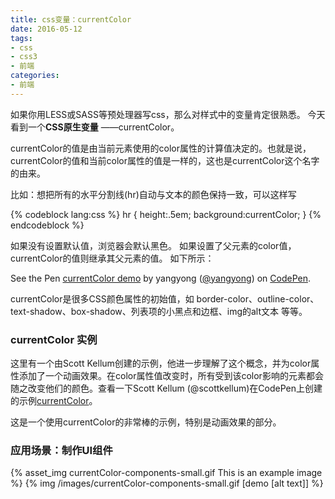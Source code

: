 ```yaml
---
title: css变量：currentColor
date: 2016-05-12
tags: 
- css
- css3
- 前端
categories:
- 前端
---
```


如果你用LESS或SASS等预处理器写css，那么对样式中的变量肯定很熟悉。 今天看到一个**CSS原生变量** ——currentColor。

currentColor的值是由当前元素使用的color属性的计算值决定的。也就是说，currentColor的值和当前color属性的值是一样的，这也是currentColor这个名字的由来。

比如：想把所有的水平分割线(hr)自动与文本的颜色保持一致，可以这样写

{% codeblock lang:css %}
	hr {
	  height:.5em;
	  background:currentColor;
	}
{% endcodeblock %}

<!-- more -->

如果没有设置默认值，浏览器会默认黑色。  如果设置了父元素的color值，currentColor的值则继承其父元素的值。 如下所示：
<p data-height="265" data-theme-id="dark" data-slug-hash="ZWPgbm" data-default-tab="css,result" data-user="yangyong" data-embed-version="2" class="codepen">See the Pen <a href="http://codepen.io/yangyong/pen/ZWPgbm/">currentColor demo</a> by yangyong (<a href="http://codepen.io/yangyong">@yangyong</a>) on <a href="http://codepen.io">CodePen</a>.</p>
<script async src="//assets.codepen.io/assets/embed/ei.js"></script>

currentColor是很多CSS颜色属性的初始值，如 border-color、outline-color、text-shadow、box-shadow、列表项的小黑点和边框、img的alt文本 等等。


### currentColor 实例

这里有一个由Scott Kellum创建的示例，他进一步理解了这个概念，并为color属性添加了一个动画效果。在color属性值改变时，所有受到该color影响的元素都会随之改变他们的颜色。查看一下Scott Kellum (@scottkellum)在CodePen上创建的示例<a href="http://codepen.io/scottkellum/pen/Fhxql/">currentColor</a>。

这是一个使用currentColor的非常棒的示例，特别是动画效果的部分。

### 应用场景：制作UI组件
{% asset_img currentColor-components-small.gif This is an example image %}
{% img /images/currentColor-components-small.gif [demo [alt text]] %}

